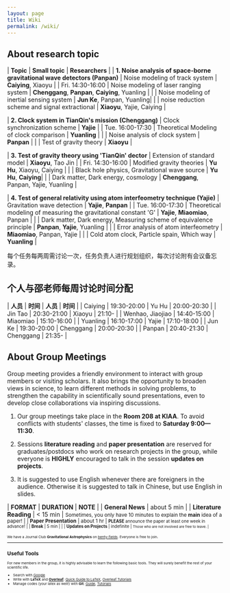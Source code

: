 ```yaml
---
layout: page
title: Wiki
permalink: /wiki/
---
```


<style>
table {
  font-family: arial, sans-serif;
  border-collapse: collapse;
  width: 100%;
}

td, th {
  border: 1px solid #dddddd;
  text-align: left;
  padding: 8px;
}

tr:nth-child(odd) {
  background-color: #dddddd;
}
</style>

## About research topic

| **Topic** | **Small topic** | **Researchers** | 
| **1. Noise analysis of space-borne gravitational wave detectors (Panpan)** | Noise modeling of track system | **Caiying**, Xiaoyu |
| Fri. 14:30-16:00 | Noise modeling of laser ranging system  | **Chenggang**, **Panpan**, **Caiying**, Yuanling |
|  | Noise modeling of inertial sensing system | **Jun Ke**, Panpan, Yuanling|
|  | noise reduction scheme and signal extractional | **Xiaoyu**, Yajie, Caiying |

| **2. Clock system in TianQin's mission (Chenggang)** | Clock synchronization scheme | **Yajie** |
| Tue. 16:00-17:30  | Theoretical Modeling of clock comparison  | **Yuanling** |
| | Noise analysis of clock system | **Panpan** |
| | Test of gravity theory | **Xiaoyu** |

| **3. Test of gravity theory using 'TianQin' dector** | Extension of standard model | **Xiaoyu**, Tao Jin |
| Fri. 14:30-16:00  | Modified gravity theories  | **Yu Hu**, Xiaoyu, Caiying |
| | Black hole physics, Gravitational wave source | **Yu Hu**, **Caiying**|
| | Dark matter, Dark energy, cosmology | **Chenggang**, Panpan, Yajie, Yuanling |

| **4. Test of general relativity using atom interfeometry technique (Yajie)** | Gravitation wave detection | **Yajie**, **Panpan** |
| Tue. 16:00-17:30 | Theoretical modeling of measuring the gravitational constant 'G'  | **Yajie**, **Miaomiao**, Panpan |
| | Dark matter, Dark energy, Measuring scheme of equivalence principle | **Panpan**, **Yajie**, Yuanling |
| | Error analysis of atom interfeometry | **Miaomiao**, Panpan, Yajie |
| | Cold atom clock, Particle spain, Which way | **Yuanling** |

每个任务每两周需讨论一次，任务负责人进行规划组织，每次讨论附有会议备忘录。

## 个人与邵老师每周讨论时间分配

| **人员** | **时间** | **人员** | **时间** |
| Caiying | 19:30-20:00 | Yu Hu | 20:00-20:30 |
| Jin Tao | 20:30-21:00 | Xiaoyu | 21:10- |
| Wenhao, Jiaojiao | 14:40-15:00 | Miaomiao | 15:10-16:00 |
| Yuanling | 16:10-17:00 | Yajie | 17:10-18:00 |
| Jun Ke | 19:30-20:00 | Chenggang | 20:00-20:30 |
| Panpan | 20:40-21:30 | Chenggang | 21:35- |

## About Group Meetings

Group meeting provides a friendly environment to interact with group
members or visiting scholars.  It also brings the opportunity to broaden views
in science, to learn different methods in solving problems, to strengthen the
capability in scientifically sound presentations, even to develop close
collaborations via inspiring discussions. 

1. Our group meetings take place in the <b>Room 208 at KIAA</b>. To avoid
   conflicts with students' classes, the time is fixed to <b>Saturday
   9:00—11:30</b>. 

2. Sessions **literature reading** and **paper presentation** are reserved for
   graduates/postdocs who work on research projects in the group, while
   everyone is <b>HIGHLY</b> encouraged to talk in the session **updates on
   projects**.

3. It is suggested to use English whenever there are foreigners in the
   audience.  Otherwise it is suggested to talk in Chinese, but use English in
   slides. 

| **FORMAT** | **DURATION** | **NOTE** |
| **General News** | about 5 min |
| **Literature Reading** | < 15 min | <small>Sometimes, you only have 10 minutes to explain the <b>main</b> idea of a paper! |
| **Paper Presentation** | about 1 hr | <small><b>PLEASE</b> announce the paper at least one week in advance! |
| **Break** | 5 min | |
| **Updates on Projects** | indefinite | <small>Those who are not involved are free to leave. |

<p></p>

We have a Journal Club **Gravitational Astrophysics** on
[benty-fields](https://benty-fields.com/). Everyone is free to join.

<p></p>

---

## Useful Tools

For new members in the group, it is highly advisable to learn the following basic tools. They will surely benefit the rest of your scientific life.

- Search with [Google](https://www.google.com/ncr)
- Write with **LaTeX** and [**Overleaf**](https://www.overleaf.com): [Quick Guide to LaTeX](https://www.overleaf.com/latex/templates/a-quick-guide-to-latex/fghqpfgnxggz), [Overleaf Tutorials](https://www.overleaf.com/learn/latex/Tutorials)
- Manage codes (your latex as well!) with **Git**: [Guide](http://rogerdudler.github.io/git-guide/), [Tutorials](https://www.atlassian.com/git/tutorials)
